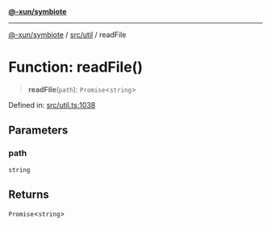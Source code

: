 [**@-xun/symbiote**](../../../README.md)

***

[@-xun/symbiote](../../../README.md) / [src/util](../README.md) / readFile

# Function: readFile()

> **readFile**(`path`): `Promise`\<`string`\>

Defined in: [src/util.ts:1038](https://github.com/Xunnamius/symbiote/blob/f5dbcf226533401d9fc449ad30ae068d637c3138/src/util.ts#L1038)

## Parameters

### path

`string`

## Returns

`Promise`\<`string`\>
